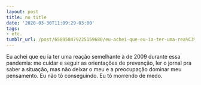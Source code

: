 ```yaml
---
layout: post
title: no title
date: '2020-03-30T11:09:29-03:00'
tags:
- etc.
tumblr_url: /post/658958479225159680/eu-achei-que-eu-ia-ter-uma-rea%C3%A7%C3%A3o-semelhante-%C3%A0-de
---
```

Eu achei que eu ia ter uma reação semelhante à de 2009 durante essa pandemia: me cuidar e seguir as orientações de prevenção, ler o jornal pra saber a situação, mas não deixar o meu e a preocupação dominar meu pensamento. Eu não tô conseguindo. Eu tô morrendo de medo.

